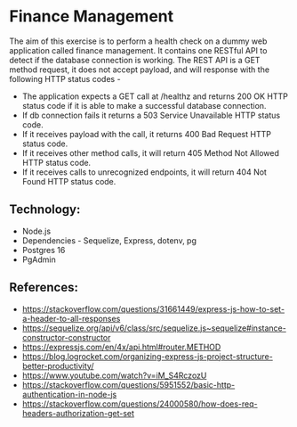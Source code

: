 # Finance Management 


The aim of this exercise is to perform a health check on a dummy web application called finance management. 
It contains one RESTful API to detect if the database connection is working.
The REST API is a GET method request, it does not accept payload, and will response with the following HTTP status codes -

- The application expects a GET call at /healthz and returns 200 OK HTTP status code if it is able to make a successful database connection.
- If db connection fails it returns a 503 Service Unavailable HTTP status code.
- If it receives payload with the call, it returns 400 Bad Request HTTP status code.
- If it receives other method calls, it will return 405 Method Not Allowed HTTP status code.
- If it receives calls to unrecognized endpoints, it will return 404 Not Found HTTP status code.


## Technology:
- Node.js
- Dependencies - Sequelize, Express, dotenv, pg 
- Postgres 16
- PgAdmin


## References:

- https://stackoverflow.com/questions/31661449/express-js-how-to-set-a-header-to-all-responses
- https://sequelize.org/api/v6/class/src/sequelize.js~sequelize#instance-constructor-constructor
- https://expressjs.com/en/4x/api.html#router.METHOD
- https://blog.logrocket.com/organizing-express-js-project-structure-better-productivity/
- https://www.youtube.com/watch?v=iM_S4RczozU
- https://stackoverflow.com/questions/5951552/basic-http-authentication-in-node-js
- https://stackoverflow.com/questions/24000580/how-does-req-headers-authorization-get-set




